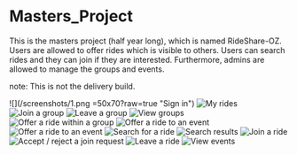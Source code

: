 # Masters_Project
This is the masters project (half year long), which is named RideShare-OZ. Users are allowed to offer rides which is visible to others. Users can search rides and they can join if they are interested. Furthermore, admins are allowed to manage the groups and events.

note: This is not the delivery build.

![](/screenshots/1.png =50x70?raw=true "Sign in")
![](/screenshots/3.png?raw=true "My rides")
![](/screenshots/4.png?raw=true "Join a group")
![](/screenshots/5.png?raw=true "Leave a group")
![](/screenshots/6.png?raw=true "View groups")
![](/screenshots/7.png?raw=true "Offer a ride within a group")
![](/screenshots/8.png?raw=true "Offer a ride to an event")
![](/screenshots/9.png?raw=true "Offer a ride to an event")
![](/screenshots/10.png?raw=true "Search for a ride")
![](/screenshots/11.png?raw=true "Search results")
![](/screenshots/12.png?raw=true "Join a ride")
![](/screenshots/13.png?raw=true "Accept / reject a join request")
![](/screenshots/14.png?raw=true "Leave a ride")
![](/screenshots/15.png?raw=true "View events")

